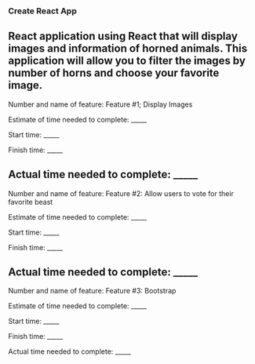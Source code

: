 ### Create React App

React application using React that will display images and information of horned animals. This application will allow you to filter the images by number of horns and choose your favorite image.
---
Number and name of feature: Feature #1; Display Images

Estimate of time needed to complete: _____

Start time: _____

Finish time: _____

Actual time needed to complete: _____
---
Number and name of feature: Feature #2: Allow users to vote for their favorite beast

Estimate of time needed to complete: _____

Start time: _____

Finish time: _____

Actual time needed to complete: _____
---
Number and name of feature: Feature #3: Bootstrap

Estimate of time needed to complete: _____

Start time: _____

Finish time: _____

Actual time needed to complete: _____
